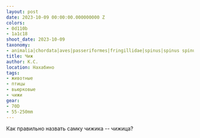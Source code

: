 ```yaml
---
layout: post
date: 2023-10-09 00:00:00.000000000 Z
colors:
- 0d110b
- 1a1c18
shoot_date: 2023-10-09
taxonomy:
- animalia|chordata|aves|passeriformes|fringillidae|spinus|spinus spinus
title: Чиж
author: К.С.
location: Нахабино
tags:
- животные
- птицы
- вьюрковые
- чижи
gear:
- 70D
- 55-250mm
---
```

Как правильно назвать самку чижика -- чижица?

